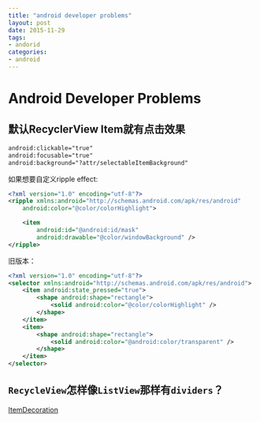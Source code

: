 ```yaml
---
title: "android developer problems"
layout: post
date: 2015-11-29
tags:
- andorid
categories:
- android
---
```


# Android Developer Problems

## 默认RecyclerView Item就有点击效果

```xml
android:clickable="true"
android:focusable="true"
android:background="?attr/selectableItemBackground" 
```

如果想要自定义ripple effect:

```xml
<?xml version="1.0" encoding="utf-8"?>
<ripple xmlns:android="http://schemas.android.com/apk/res/android"
    android:color="@color/colorHighlight">

    <item
        android:id="@android:id/mask"
        android:drawable="@color/windowBackground" />
</ripple>
```

旧版本：

```xml
<?xml version="1.0" encoding="utf-8"?>
<selector xmlns:android="http://schemas.android.com/apk/res/android">
    <item android:state_pressed="true">
        <shape android:shape="rectangle">
            <solid android:color="@color/colorHighlight" />
        </shape>
    </item>
    <item>
        <shape android:shape="rectangle">
            <solid android:color="@android:color/transparent" />
        </shape>
    </item>
</selector>
```

## `RecycleView`怎样像`ListView`那样有`dividers`？

[ItemDecoration](http://stackoverflow.com/questions/24618829/how-to-add-dividers-and-spaces-between-items-in-recyclerview)